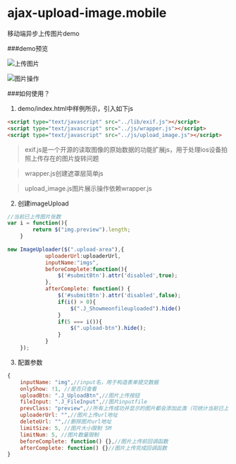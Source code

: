 # ajax-upload-image.mobile
移动端异步上传图片demo

###demo预览

![上传图片](https://github.com/OldGuys/ajax-upload-image.mobile/raw/master/demo_upload.png)

![图片操作](https://github.com/OldGuys/ajax-upload-image.mobile/raw/master/demo_scan.png)



###如何使用？

1. demo/index.html中样例所示，引入如下js
```html
<script type="text/javascript" src="../lib/exif.js"></script>
<script type="text/javascript" src="../js/wrapper.js"></script>
<script type="text/javascript" src="../js/upload_image.js"></script>
```
> exif.js是一个开源的读取图像的原始数据的功能扩展js，用于处理ios设备拍照上传存在的图片旋转问题

> wrapper.js创建遮罩层简单js

> upload_image.js图片展示操作依赖wrapper.js

2. 创建imageUpload
```js
//当前已上传图片张数
var i = function(){
    	return $("img.preview").length;
    }
    
new ImageUploader($(".upload-area"),{
	    	uploaderUrl:uploaderUrl,
	    	inputName:"imgs",
	    	beforeComplete:function(){
	    		$('#submitBtn').attr('disabled',true);
	    	},
	    	afterComplete: function() {
	    		$('#submitBtn').attr('disabled',false);
	    		if(i() > 0){
	    			$(".J_Showmeonfileuploaded").hide()
	    		}
	    		if(5 === i()){
	    			$(".upload-btn").hide();
	    		}
	        }
    });
```
3. 配置参数
```js
{
	inputName: "img",//input名，用于构造表单提交数据
	onlyShow: !1, //是否只查看
	uploadBtn: ".J_UploadBtn",//图片上传按钮
	fileInput: ".J_FileInput",//图片inputfile
	prevClass: "preview",//所有上传成功并显示的图片都会添加此类（可统计当前已上传图片张数）
	uploaderUrl: "",//图片上传url地址
	deleteUrl: "",//删除图片url地址
	limitSize: 5, //图片大小限制 5M
	limitNum: 5, //图片数量限制
	beforeComplete: function() {},//图片上传前回调函数
	afterComplete: function() {}//图片上传完成回调函数
}
```
